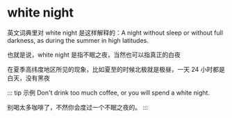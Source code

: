 # white night

英文词典里对 white night 是这样解释的：A night without sleep or without full darkness, as during the summer in high latitudes.

也就是说，white night 是指不眠之夜，当然也可以指真正的白夜

在夏季高纬度地区所见的现象，比如夏至的时候北极就是极昼，一天 24 小时都是白天，没有黑夜

::: tip 示例
Don't drink too much coffee, or you will spend a white night.

别喝太多咖啡了，不然你会度过一个不眠之夜的。
:::
